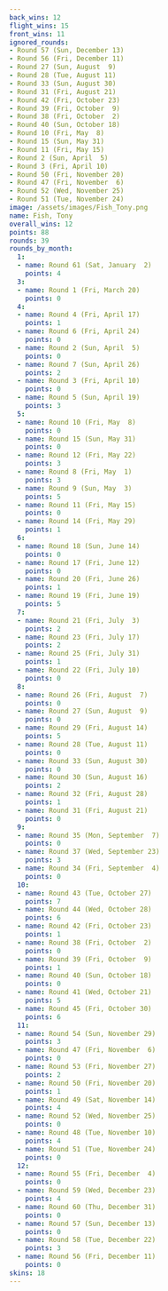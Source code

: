 ```yaml
---
back_wins: 12
flight_wins: 15
front_wins: 11
ignored_rounds:
- Round 57 (Sun, December 13)
- Round 56 (Fri, December 11)
- Round 27 (Sun, August  9)
- Round 28 (Tue, August 11)
- Round 33 (Sun, August 30)
- Round 31 (Fri, August 21)
- Round 42 (Fri, October 23)
- Round 39 (Fri, October  9)
- Round 38 (Fri, October  2)
- Round 40 (Sun, October 18)
- Round 10 (Fri, May  8)
- Round 15 (Sun, May 31)
- Round 11 (Fri, May 15)
- Round 2 (Sun, April  5)
- Round 3 (Fri, April 10)
- Round 50 (Fri, November 20)
- Round 47 (Fri, November  6)
- Round 52 (Wed, November 25)
- Round 51 (Tue, November 24)
image: /assets/images/Fish_Tony.png
name: Fish, Tony
overall_wins: 12
points: 88
rounds: 39
rounds_by_month:
  1:
  - name: Round 61 (Sat, January  2)
    points: 4
  3:
  - name: Round 1 (Fri, March 20)
    points: 0
  4:
  - name: Round 4 (Fri, April 17)
    points: 1
  - name: Round 6 (Fri, April 24)
    points: 0
  - name: Round 2 (Sun, April  5)
    points: 0
  - name: Round 7 (Sun, April 26)
    points: 2
  - name: Round 3 (Fri, April 10)
    points: 0
  - name: Round 5 (Sun, April 19)
    points: 3
  5:
  - name: Round 10 (Fri, May  8)
    points: 0
  - name: Round 15 (Sun, May 31)
    points: 0
  - name: Round 12 (Fri, May 22)
    points: 3
  - name: Round 8 (Fri, May  1)
    points: 3
  - name: Round 9 (Sun, May  3)
    points: 5
  - name: Round 11 (Fri, May 15)
    points: 0
  - name: Round 14 (Fri, May 29)
    points: 1
  6:
  - name: Round 18 (Sun, June 14)
    points: 0
  - name: Round 17 (Fri, June 12)
    points: 0
  - name: Round 20 (Fri, June 26)
    points: 1
  - name: Round 19 (Fri, June 19)
    points: 5
  7:
  - name: Round 21 (Fri, July  3)
    points: 2
  - name: Round 23 (Fri, July 17)
    points: 2
  - name: Round 25 (Fri, July 31)
    points: 1
  - name: Round 22 (Fri, July 10)
    points: 0
  8:
  - name: Round 26 (Fri, August  7)
    points: 0
  - name: Round 27 (Sun, August  9)
    points: 0
  - name: Round 29 (Fri, August 14)
    points: 5
  - name: Round 28 (Tue, August 11)
    points: 0
  - name: Round 33 (Sun, August 30)
    points: 0
  - name: Round 30 (Sun, August 16)
    points: 2
  - name: Round 32 (Fri, August 28)
    points: 1
  - name: Round 31 (Fri, August 21)
    points: 0
  9:
  - name: Round 35 (Mon, September  7)
    points: 0
  - name: Round 37 (Wed, September 23)
    points: 3
  - name: Round 34 (Fri, September  4)
    points: 0
  10:
  - name: Round 43 (Tue, October 27)
    points: 7
  - name: Round 44 (Wed, October 28)
    points: 6
  - name: Round 42 (Fri, October 23)
    points: 1
  - name: Round 38 (Fri, October  2)
    points: 0
  - name: Round 39 (Fri, October  9)
    points: 1
  - name: Round 40 (Sun, October 18)
    points: 0
  - name: Round 41 (Wed, October 21)
    points: 5
  - name: Round 45 (Fri, October 30)
    points: 6
  11:
  - name: Round 54 (Sun, November 29)
    points: 3
  - name: Round 47 (Fri, November  6)
    points: 0
  - name: Round 53 (Fri, November 27)
    points: 2
  - name: Round 50 (Fri, November 20)
    points: 1
  - name: Round 49 (Sat, November 14)
    points: 4
  - name: Round 52 (Wed, November 25)
    points: 0
  - name: Round 48 (Tue, November 10)
    points: 4
  - name: Round 51 (Tue, November 24)
    points: 0
  12:
  - name: Round 55 (Fri, December  4)
    points: 0
  - name: Round 59 (Wed, December 23)
    points: 4
  - name: Round 60 (Thu, December 31)
    points: 0
  - name: Round 57 (Sun, December 13)
    points: 0
  - name: Round 58 (Tue, December 22)
    points: 3
  - name: Round 56 (Fri, December 11)
    points: 0
skins: 18
---
```

